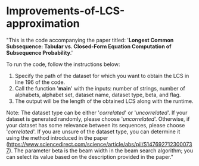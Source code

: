 # Improvements-of-LCS-approximation

"This is the code accompanying the paper titled: '**Longest Common Subsequence: Tabular vs. Closed-Form Equation Computation of Subsequence Probability**.'

To run the code, follow the instructions below:
1. Specify the path of the dataset for which you want to obtain the LCS in line 196 of the code.
2. Call the function '**main**' with the inputs: number of strings, number of alphabets, alphabet set, dataset name, dataset type, beta, and flag.
3. The output will be the length of the obtained LCS along with the runtime.

Note: The dataset type can be either '*correlated*' or '*uncorrelated*'. If your dataset is generated randomly, please choose '*uncorrelated*'. Otherwise, if your dataset has some relevance between its sequences, please choose '*correlated*'. If you are unsure of the dataset type, you can determine it using the method introduced in the paper (https://www.sciencedirect.com/science/article/abs/pii/S1476927123000737). The parameter beta is the beam width in the beam search algorithm; you can select its value based on the description provided in the paper."

